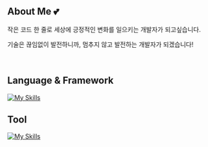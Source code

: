 ## About Me 💕
작은 코드 한 줄로 세상에 긍정적인 변화를 일으키는 개발자가 되고싶습니다.

기술은 끊임없이 발전하니까, 멈추지 않고 발전하는 개발자가 되겠습니다!

<br>

## Language & Framework

[![My Skills](https://skillicons.dev/icons?i=html,css,js,java,c,react,flutter)](https://skillicons.dev)

## Tool

[![My Skills](https://skillicons.dev/icons?i=androidstudio,eclipse,figma,notion,ps,vscode,visualstudio)](https://skillicons.dev)
